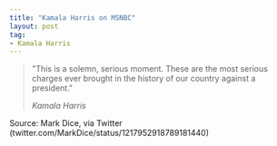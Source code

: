 ```yaml
---
title: "Kamala Harris on MSNBC"
layout: post
tag:
- Kamala Harris
---
```


> "This is a solemn, serious moment. These are the most serious charges ever brought in the history of our country against a president."
>
> <cite>Kamala Harris</cite>

Source: Mark Dice, via Twitter (twitter.com/MarkDice/status/1217952918789181440)
